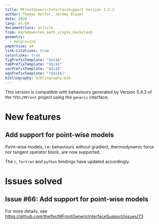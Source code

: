 ```yaml
---
title: MFrontGenericInterfaceSupport Version 1.2.2
author: Thomas Helfer, Jérémy Bleyer
date: 2020
lang: en-EN
documentclass: article
from: markdown+tex_math_single_backslash
geometry:
  - margin=2cm
papersize: a4
link-citations: true
colorlinks: true
figPrefixTemplate: "$$i$$"
tabPrefixTemplate: "$$i$$"
secPrefixTemplate: "$$i$$"
eqnPrefixTemplate: "($$i$$)"
bibliography: bibliography.bib
---
```


This version is compatible with behaviours generated by Version 3.4.3 of
the `TFEL/MFront` project using the `generic` interface.

# New features

## Add support for point-wise models 

Point-wise models, i.e. behaviours without gradient, thermodynamic force
nor tangent operator block, are now supported.

The `c`, `fortran` and `python` bindings have updated accordingly.

# Issues solved

## Issue #66: Add support for point-wise models 

For more details, see <https://github.com/thelfer/MFrontGenericInterfaceSupport/issues/73>
